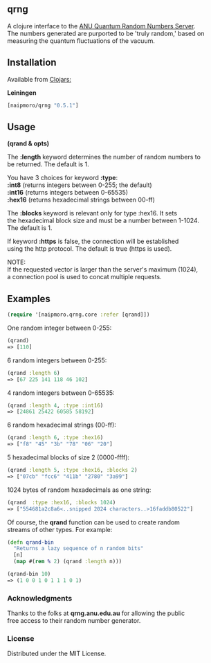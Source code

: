 ## qrng

A clojure interface to the [ANU Quantum Random Numbers Server](http://qrng.anu.edu.au/index.php).  
The numbers generated are purported to be 'truly random,' based on  
measuring the quantum fluctuations of the vacuum.

## Installation

Available from [Clojars:](https://clojars.org/naipmoro/qrng)  

**Leiningen**  

```clj
[naipmoro/qrng "0.5.1"]
```
## Usage

**(qrand & opts)**

The **:length** keyword determines the number of random numbers to  
be returned. The default is 1.

You have 3 choices for keyword **:type**:  
 __:int8__   (returns integers between 0-255; the default)  
__:int16__   (returns integers between 0-65535)  
__:hex16__   (returns hexadecimal strings between 00-ff)  
  
The **:blocks** keyword is relevant only for type :hex16. It sets  
the hexadecimal block size and must be a number between 1-1024.  
The default is 1.

If keyword **:https** is false, the connection will be established  
using the http protocol. The default is true (https is used).

NOTE:  
If the requested vector is larger than the server's maximum (1024),  
a connection pool is used to concat multiple requests.

## Examples

```clj
(require '[naipmoro.qrng.core :refer [qrand]])
```

One random integer between 0-255:
```clj
(qrand)  
=> [110]
```

6 random integers between 0-255:
```clj
(qrand :length 6)  
=> [67 225 141 118 46 102]
```

4 random integers between 0-65535:
```clj  
(qrand :length 4, :type :int16)  
=> [24861 25422 60585 58192]
```

6 random hexadecimal strings (00-ff):
```clj  
(qrand :length 6, :type :hex16)  
=> ["f8" "45" "3b" "78" "06" "20"]
```

5 hexadecimal blocks of size 2 (0000-ffff):
```clj
(qrand :length 5, :type :hex16, :blocks 2)  
=> ["07cb" "fcc6" "411b" "2780" "3a99"]
```

1024 bytes of random hexadecimals as one string:
```clj
(qrand  :type :hex16, :blocks 1024)  
=> ["554681a2c8a6<..snipped 2024 characters..>16faddb80522"]
```

Of course, the **qrand** function can be used to create random  
streams of other types. For example:
```clj
(defn qrand-bin
  "Returns a lazy sequence of n random bits"
  [n]
  (map #(rem % 2) (qrand :length n)))

(qrand-bin 10)
=> (1 0 0 1 0 1 1 1 0 1)
```

### Acknowledgments

Thanks to the folks at **qrng.anu.edu.au** for allowing the public  
free access to their random number generator.

### License

Distributed under the MIT License.
